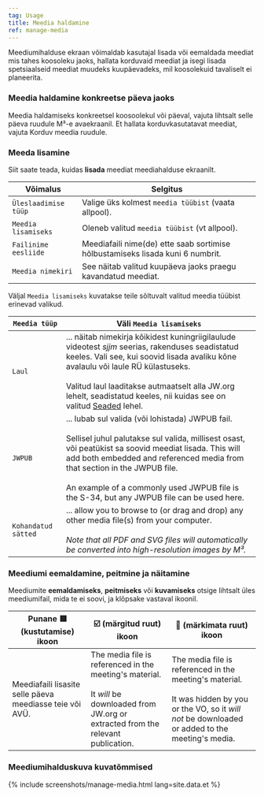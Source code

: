 ```yaml
---
tag: Usage
title: Meedia haldamine
ref: manage-media
---
```


Meediumihalduse ekraan võimaldab kasutajal lisada või eemaldada meediat mis tahes koosoleku jaoks, hallata korduvaid meediat ja isegi lisada spetsiaalseid meediat muudeks kuupäevadeks, mil koosolekuid tavaliselt ei planeerita.

### Meedia haldamine konkreetse päeva jaoks

Meedia haldamiseks konkreetsel koosoolekul või päeval, vajuta lihtsalt selle päeva ruudule M³-e avaekraanil. Et hallata korduvkasutatavat meediat, vajuta Korduv meedia ruudule.

### Meeda lisamine

Siit saate teada, kuidas **lisada** meediat meediahalduse ekraanilt.

| Võimalus | Selgitus |
| --- | --- |
| `Üleslaadimise tüüp` | Valige üks kolmest `meedia tüübist` (vaata allpool). |
| `Meedia lisamiseks` | Oleneb valitud `meedia tüübist` (vt allpool). |
| `Failinime eesliide` | Meediafaili nime(de) ette saab sortimise hõlbustamiseks lisada kuni 6 numbrit. |
| `Meedia nimekiri` | See näitab valitud kuupäeva jaoks praegu kavandatud meediat. |

Väljal `Meedia lisamiseks` kuvatakse teile sõltuvalt valitud meedia tüübist erinevad valikud.

| `Meedia tüüp` | Väli `Meedia lisamiseks` |
| --- | --- |
| `Laul` | ... näitab nimekirja kõikidest kuningriigilaulude videotest *sjjm* seerias, rakenduses seadistatud keeles. Vali see, kui soovid lisada avaliku kõne avalaulu või laule RÜ külastuseks. <br><br>Valitud laul laaditakse autmaatselt alla JW.org lehelt, seadistatud keeles, nii kuidas see on valitud [Seaded]({{page.lang}}/#configuration) lehel. |
| `JWPUB` | ... lubab sul valida (või lohistada) JWPUB fail. <br><br>Sellisel juhul palutakse sul valida, millisest osast, või peatükist sa soovid meediat lisada. This will add both embedded and referenced media from that section in the JWPUB file. <br><br> An example of a commonly used JWPUB file is the S-34, but any JWPUB file can be used here. |
| `Kohandatud sätted` | ... allow you to browse to (or drag and drop) any other media file(s) from your computer. <br><br> *Note that all PDF and SVG files will automatically be converted into high-resolution images by M³.* |

### Meediumi eemaldamine, peitmine ja näitamine

Meediumite **eemaldamiseks**, **peitmiseks** või **kuvamiseks** otsige lihtsalt üles meediumifail, mida te ei soovi, ja klõpsake vastaval ikoonil.

| Punane 🟥 (kustutamise) ikoon | ☑️ (märgitud ruut) ikoon | 🔲 (märkimata ruut) ikoon |
| --- | --- | --- |
| Meediafaili lisasite selle päeva meediasse teie või AVÜ. | The media file is referenced in the meeting's material. <br><br> It *will* be downloaded from JW.org or extracted from the relevant publication. | The media file is referenced in the meeting's material. <br><br> It was hidden by you or the VO, so it *will not* be downloaded or added to the meeting's media. |

### Meediumihalduskuva kuvatõmmised

{% include screenshots/manage-media.html lang=site.data.et %}
